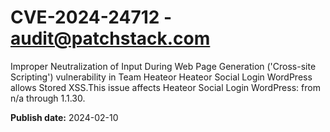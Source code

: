 # CVE-2024-24712 - audit@patchstack.com

Improper Neutralization of Input During Web Page Generation ('Cross-site Scripting') vulnerability in Team Heateor Heateor Social Login WordPress allows Stored XSS.This issue affects Heateor Social Login WordPress: from n/a through 1.1.30.



**Publish date:** 2024-02-10
